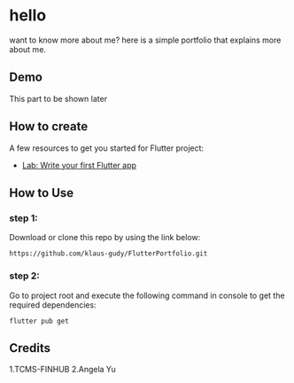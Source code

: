 # hello

want to know more about me? here is a simple portfolio that explains more about me.

## Demo

This part to be shown later

## How to create

A few resources to get you started for Flutter project:

- [Lab: Write your first Flutter app](https://docs.flutter.dev/get-started/codelab)

## How to Use
### step 1:
Download or clone this repo by using the link below:
```
https://github.com/klaus-gudy/FlutterPortfolio.git
```
### step 2:
Go to project root and execute the following command in console to get the required dependencies:
```
flutter pub get 
```

## Credits
1.TCMS-FINHUB
2.Angela Yu
